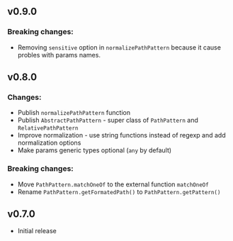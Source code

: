 ## v0.9.0
### Breaking changes:
 * Removing `sensitive` option in `normalizePathPattern` because it cause probles with params names.

## v0.8.0
### Changes:
 * Publish `normalizePathPattern` function
 * Publish `AbstractPathPattern` - super class of `PathPattern` and `RelativePathPattern`
 * Improve normalization - use string functions instead of regexp and add normalization options
 * Make params generic types optional (`any` by default)
### Breaking changes:
 * Move `PathPattern.matchOneOf` to the external function `matchOneOf`
 * Rename `PathPattern.getFormatedPath()` to `PathPattern.getPattern()`

## v0.7.0
 * Initial release